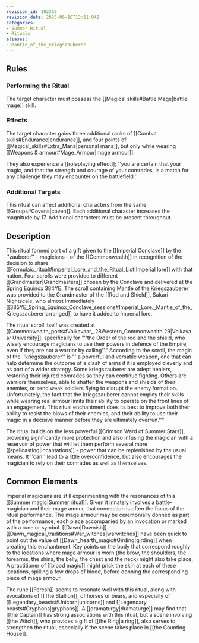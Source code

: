 ```yaml
---
revision_id: 102369
revision_date: 2023-06-16T13:11:04Z
categories:
- Summer Ritual
- Rituals
aliases:
- Mantle_of_the_Kriegszauberer
---
```


## Rules

### Performing the Ritual
  The target character must possess the [[Magical skills#Battle Mage|battle mage]] skill.


### Effects
The target character gains three additional ranks of [[Combat skills#Endurance|endurance]], and four points of [[Magical_skills#Extra_Mana|personal mana]], but only while wearing [[Weapons & armour#Mage_Armour|mage armour]]. 

They also experience a [[roleplaying effect]]; ''you are certain that your magic, and that the strength and courage of your comrades, is a match for any challenge they may encounter on the battlefield.'' .


### Additional Targets
This ritual can affect additional characters from the same [[Groups#Covens|coven]]. Each additional character increases the magnitude by 17. Additional characters must be present throughout.
## Description
This ritual formed part of a gift given to the [[Imperial Conclave]] by the ''zauberer'' - magicians - of the [[Commonwealth]] in recognition of the decision to share [[Formulaic_ritual#Imperial_Lore_and_the_Ritual_List|Imperial lore]] with that nation. Four scrolls were provided to different [[Grandmaster|Grandmasters]] chosen by the Conclave and delivered at the Spring Equinox 384YE. The scroll containing Mantle of the Kriegszauberer was provided to the Grandmaster of the [[Rod and Shield]], Sakari Nightscale, who almost immediately [[385YE_Spring_Equinox_Conclave_sessions#Imperial_Lore:_Mantle_of_the_Kriegszauberer|arranged]] to have it added to Imperial lore.

The ritual scroll itself was created at [[Commonwealth_ports#Volkavaar_.28Western_Commonwealth.29|Volkavaar University]], specifically for "''the Order of the rod and the shield, who wisely encourage magicians to use their powers in defence of the Empire, even if they are not a warrior by calling''." According to the scroll, the magic of the ''kriegszauberer'' is "''a powerful and versatile weapon, one that can help determine the outcome of a clash of arms if it is employed cleverly and as part of a wider strategy. Some kriegszauberer are adept healers, restoring their injured comrades so they can continue fighting. Others are warriors themselves, able to shatter the weapons and shields of their enemies, or send weak soldiers flying to disrupt the enemy formation. Unfortunately, the fact that the kriegszauberer cannot employ their skills while wearing real armour limits their ability to operate on the front lines of an engagement. This ritual enchantment does its best to improve both their ability to resist the blows of their enemies, and their ability to use their magic in a decisive manner before they are ultimately overrun.''"

The ritual builds on the less powerful [[Crimson Ward of Summer Stars]], providing significantly more protection and also infusing the magician with a reservoir of power that will let them perform several more [[spellcasting|incantations]] - power that can be replenished by the usual means. It ''can'' lead to a little overconfidence, but also encourages the magician to rely on their comrades as well as themselves.

## Common Elements
Imperial magicians are still experimenting with the resonances of this [[Summer magic|Summer ritual]]. Given it innately involves a battle-magician and their mage amour, that connection is often the focus of the ritual performance. The mage armour may be ceremonially donned as part of the performance, each piece accompanied by an invocation or marked with a rune or symbol. [[Dawn|Dawnish]] [[Dawn_magical_traditions#War_witches|warwitches]] have been quick to point out the value of [[Dawn_hearth_magic#Girding|girding]] when creating this enchantment. Key points on the body that correspond roughly to the locations where mage armour is worn (the brow, the shoulders, the forearms, the shins, the belly, the chest and the neck) might also take place. A practitioner of [[blood magic]] might prick the skin at each of these locations, spilling a few drops of blood, before donning the corresponding piece of mage armour.

The rune [[Feresh]] seems to resonate well with this ritual, along with evocations of [[The Stallion]], of horses or bears, and especially of [[Legendary_beasts#Unicorn|unicorns]] and [[Legendary beasts#Gryphons|gryphons]]. A [[dramaturgy|dramaturge]] may find that [[the Captain]] has strong associations with this ritual, but a scene involving [[the Witch]], who provides a gift of [[the Ring|a ring]], also serves to strengthen the ritual, especially if the scene takes place in [[the Counting House]].

